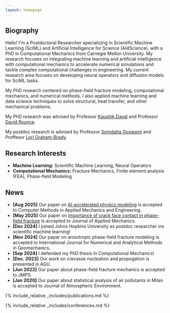 ```yaml
---
layout: homepage
---
```


## Biography

Hello! I'm a Postdoctoral Researcher specializing in Scientific Machine Learning (SciML) and Artificial Intelligence for Science
(AI4Science), with a PhD in Computational Mechanics from Carnegie Mellon University. My research focuses on integrating
machine learning and artificial intelligence with computational mechanics to accelerate numerical simulations and tackle
complex computational challenges in engineering. My current research area focuses on developing neural operators and
diffusion models for SciML tasks.

My PhD research centered on phase-field fracture modeling, computational mechanics, and numerical methods. I also applied
machine learning and data science techniques to solve structural, heat transfer, and other mechanical problems.


My PhD research was advised by Professor <a href="https://www.cmu.edu/cee/people/faculty/dayal.html">Kaushik Dayal</a>
 and Professor <a href="https://www.cmu.edu/cee/people/faculty/rounce.html">David Rounce</a>. 
 
My postdoc research is advised by Professor <a href="https://engineering.jhu.edu/faculty/somdatta-goswami/">Somdatta Goswami</a> and Proffesor <a href="https://engineering.jhu.edu/faculty/lori-brady/">Lori Graham-Brady</a>.

## Research Interests

- **Machine Learning:** Scientific Machine Learning, Neural Operators
- **Computational Mechanics:** Fracture Mechanics, Finite element analysis (FEA), Phase-field Modeling
 

## News

- **[Aug 2025]** Our paper on <a href="https://www.sciencedirect.com/science/article/pii/S0045782525005912">AI-accelerated physics modeling</a> is accepted to Computer Methods in Applied Mechanics and Engineering.
- **[May 2025]** Our paper on <a href="https://asmedigitalcollection.asme.org/appliedmechanics/article/92/9/091006/1215516/Crack-Face-Contact-Modeling-is-Essential-to">Importance of crack face contact in phase-field fracture</a> is accepted to Journal of Applied Mechanics.
- **[Dec 2024]** I joined Johns Hopkins University as postdoc researcher ins scientific machine learning! 
- **[Nov 2024]** Our paper on anisotropic phase-field fracture modeling is accepted to International Journal for Numerical and Analytical Methods in Geomechanics.
- **[Sep 2024]** I defended my PhD thesis in Computational Mechanics! 
- **[Dec. 2023]** Our work on crevasse nucleation and propogation is presented in AGU.
- **[Jun 2022]** Our paper about phase-field fracture mechanics is accepted to JMPS.
- **[Jan 2020]** Our paper about statistical analysis of air pollutants in Milan is accepted to Journal of Atmospheric Environment.


{% include_relative _includes/publications.md %}

{% include_relative _includes/conferences.md %}
